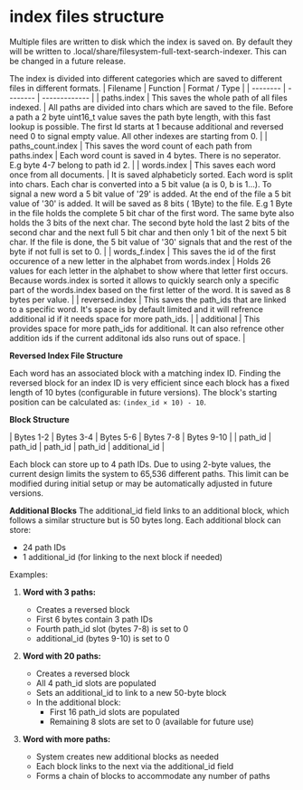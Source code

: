 # index files structure
Multiple files are written to disk which the index is saved on. By default they will be written to .local/share/filesystem-full-text-search-indexer. This can be changed in a future release.

The index is divided into different categories which are saved to different files in different formats.
| Filename | Function | Format / Type |
| -------- | -------- | ------------- |
| paths.index | This saves the whole path of all files indexed. | All paths are divided into chars which are saved to the file. Before a path a 2 byte uint16_t value saves the path byte length, with this fast lookup is possible. The first Id starts at 1 because additional and reversed need 0 to signal empty value. All other indexes are starting from 0. |
| paths_count.index | This saves the word count of each path from paths.index | Each word count is saved in 4 bytes. There is no seperator. E.g byte 4-7 belong to path id 2. |
| words.index | This saves each word once from all documents. | It is saved alphabeticly sorted. Each word is split into chars. Each char is converted into a 5 bit value (a is 0, b is 1...). To signal a new word a 5 bit value of '29' is added. At the end of the file a 5 bit value of '30' is added. It will be saved as 8 bits ( 1Byte) to the file. E.g 1 Byte in the file holds the complete 5 bit char of the first word. The same byte also holds the 3 bits of the next char. The second byte hold the last 2 bits of the second char and the next full 5 bit char and then only 1 bit of the next 5 bit char. If the file is done, the 5 bit value of '30' signals that and the rest of the byte if not full is set to 0. |
| words_f.index | This saves the id of the first occurence of a new letter in the alphabet from words.index | Holds 26 values for each letter in the alphabet to show where that letter first occurs. Because words.index is sorted it allows to quickly search only a specific part of the words.index based on the first letter of the word. It is saved as 8 bytes per value. |
| reversed.index | This saves the path_ids that are linked to a specific word. It's space is by default limited and it will refrence additional id if it needs space for more path_ids. |
| additional | This provides space for more path_ids for additional. It can also refrence other addition ids if the current additonal ids also runs out of space. |


**Reversed Index File Structure**

Each word has an associated block with a matching index ID. Finding the reversed block for an index ID is very efficient since each block has a fixed length of 10 bytes (configurable in future versions). The block's starting position can be calculated as: `(index_id × 10) - 10`.

**Block Structure**

| Bytes 1-2 | Bytes 3-4 | Bytes 5-6 | Bytes 7-8 | Bytes 9-10 |
| path_id   | path_id   | path_id   | path_id   | additional_id |

Each block can store up to 4 path IDs. Due to using 2-byte values, the current design limits the system to 65,536 different paths. This limit can be modified during initial setup or may be automatically adjusted in future versions.

**Additional Blocks**
The additional_id field links to an additional block, which follows a similar structure but is 50 bytes long. Each additional block can store:
- 24 path IDs
- 1 additional_id (for linking to the next block if needed)

Examples:

1. **Word with 3 paths:**
   - Creates a reversed block
   - First 6 bytes contain 3 path IDs
   - Fourth path_id slot (bytes 7-8) is set to 0
   - additional_id (bytes 9-10) is set to 0

2. **Word with 20 paths:**
   - Creates a reversed block
   - All 4 path_id slots are populated
   - Sets an additional_id to link to a new 50-byte block
   - In the additional block:
     - First 16 path_id slots are populated
     - Remaining 8 slots are set to 0 (available for future use)

3. **Word with more paths:**
   - System creates new additional blocks as needed
   - Each block links to the next via the additional_id field
   - Forms a chain of blocks to accommodate any number of paths
